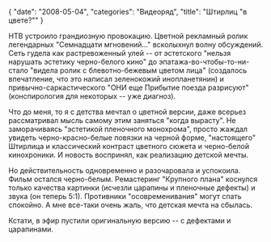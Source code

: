 {
   "date": "2008-05-04",
   "categories": "Видеоряд",
   "title": "Штирлиц \"в цвете?\""
}

НТВ устроило грандиозную провокацию. Цветной рекламный ролик легендарных "Семнадцати мгновений..." всколыхнул волну обсуждений. Сеть гудела как растревоженный улей -- от эстетского "нельзя нарушать эстетику черно-белого кино" до эпатажа-во-чтобы-то-ни-стало "видела ролик с блевотно-бежевым цветом лица" (создалось впечатление, что это написал зеленокожий инопланетянин) и привычно-саркастического "ОНИ еще Прибытие поезда разрисуют" (конспирология для некоторых -- уже диагноз).

Что до меня, то я с детства мечтал о цветной версии, даже всерьез рассматривал мысль самому этим заняться "когда вырасту". Не заморачиваясь "эстетикой пленочного монохрома", просто жаждал увидеть черно-красно-белые повязки на черной форме, "настоящего" Штирлица и классический контраст цветного сюжета и черно-белой кинохроники. И новость воспринял, как реализацию детской мечты.

Но действительность одновременно и разочаровала и успокоила. Фильм остался черно-белым. Ремастеринг "Крупного плана" коснулся только качества картинки (исчезли царапины и пленочные дефекты) и звука (он теперь 5:1). Противники "осовременивания" могут спать спокойно. А мне все-таки очень жаль, что детская мечта на сбылась.

Кстати, в эфир пустили оригинальную версию -- с дефектами и царапинами.
